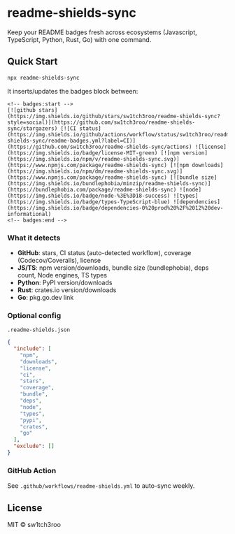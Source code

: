 # readme-shields-sync

Keep your README badges fresh across ecosystems (Javascript, TypeScript, Python, Rust, Go) with one command.

## Quick Start

```bash
npx readme-shields-sync
```

It inserts/updates the badges block between:

```
<!-- badges:start -->
[![github stars](https://img.shields.io/github/stars/sw1tch3roo/readme-shields-sync?style=social)](https://github.com/sw1tch3roo/readme-shields-sync/stargazers) [![CI status](https://img.shields.io/github/actions/workflow/status/sw1tch3roo/readme-shields-sync/readme-badges.yml?label=CI)](https://github.com/sw1tch3roo/readme-shields-sync/actions) ![license](https://img.shields.io/badge/license-MIT-green) [![npm version](https://img.shields.io/npm/v/readme-shields-sync.svg)](https://www.npmjs.com/package/readme-shields-sync) [![npm downloads](https://img.shields.io/npm/dm/readme-shields-sync.svg)](https://www.npmjs.com/package/readme-shields-sync) [![bundle size](https://img.shields.io/bundlephobia/minzip/readme-shields-sync)](https://bundlephobia.com/package/readme-shields-sync) ![node](https://img.shields.io/badge/node-%3E%3D18-success) ![types](https://img.shields.io/badge/types-TypeScript-blue) ![dependencies](https://img.shields.io/badge/dependencies-0%20prod%20%2F%2012%20dev-informational)
<!-- badges:end -->
```

### What it detects

- **GitHub**: stars, CI status (auto-detected workflow), coverage (Codecov/Coveralls), license
- **JS/TS**: npm version/downloads, bundle size (bundlephobia), deps count, Node engines, TS types
- **Python**: PyPI version/downloads
- **Rust**: crates.io version/downloads
- **Go**: pkg.go.dev link

### Optional config

`.readme-shields.json`

```json
{
  "include": [
    "npm",
    "downloads",
    "license",
    "ci",
    "stars",
    "coverage",
    "bundle",
    "deps",
    "node",
    "types",
    "pypi",
    "crates",
    "go"
  ],
  "exclude": []
}
```

### GitHub Action

See `.github/workflows/readme-shields.yml` to auto-sync weekly.

## License

MIT © sw1tch3roo
